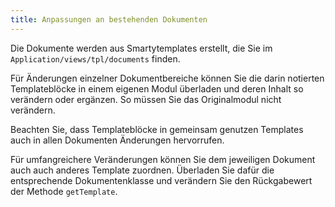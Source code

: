 ```yaml
---
title: Anpassungen an bestehenden Dokumenten
---
```


Die Dokumente werden aus Smartytemplates erstellt, die Sie im `Application/views/tpl/documents` finden.

Für Änderungen einzelner Dokumentbereiche können Sie die darin notierten Templateblöcke in einem eigenen Modul überladen und deren Inhalt so verändern oder ergänzen. So müssen Sie das Originalmodul nicht verändern.

Beachten Sie, dass Templateblöcke in gemeinsam genutzen Templates auch in allen Dokumenten Änderungen hervorrufen.

Für umfangreichere Veränderungen können Sie dem jeweiligen Dokument auch auch anderes Template zuordnen. Überladen Sie dafür die entsprechende Dokumentenklasse und verändern Sie den Rückgabewert der Methode `getTemplate`.